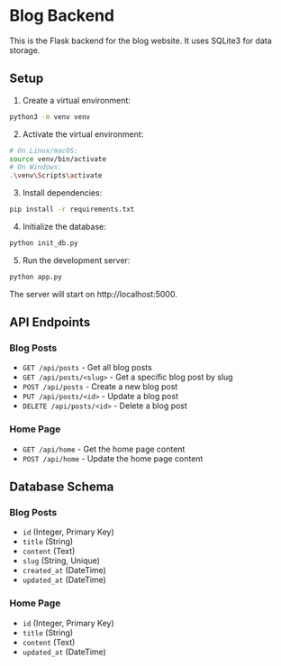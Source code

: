 # Blog Backend

This is the Flask backend for the blog website. It uses SQLite3 for data storage.

## Setup

1. Create a virtual environment:
```bash
python3 -m venv venv
```

2. Activate the virtual environment:
```bash
# On Linux/macOS:
source venv/bin/activate
# On Windows:
.\venv\Scripts\activate
```

3. Install dependencies:
```bash
pip install -r requirements.txt
```

4. Initialize the database:
```bash
python init_db.py
```

5. Run the development server:
```bash
python app.py
```

The server will start on http://localhost:5000.

## API Endpoints

### Blog Posts

- `GET /api/posts` - Get all blog posts
- `GET /api/posts/<slug>` - Get a specific blog post by slug
- `POST /api/posts` - Create a new blog post
- `PUT /api/posts/<id>` - Update a blog post
- `DELETE /api/posts/<id>` - Delete a blog post

### Home Page

- `GET /api/home` - Get the home page content
- `POST /api/home` - Update the home page content

## Database Schema

### Blog Posts

- `id` (Integer, Primary Key)
- `title` (String)
- `content` (Text)
- `slug` (String, Unique)
- `created_at` (DateTime)
- `updated_at` (DateTime)

### Home Page

- `id` (Integer, Primary Key)
- `title` (String)
- `content` (Text)
- `updated_at` (DateTime) 